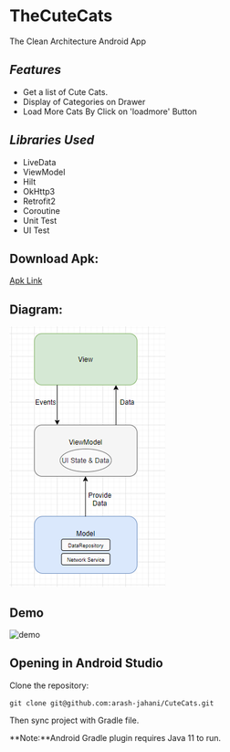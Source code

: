 # TheCuteCats
The Clean Architecture Android App


## *Features*
- Get a list of Cute Cats.
- Display of Categories on Drawer
- Load More Cats By Click on 'loadmore' Button



## *Libraries Used*
- LiveData
- ViewModel
- Hilt
- OkHttp3
- Retrofit2
- Coroutine
- Unit Test
- UI Test

## Download Apk:
[Apk Link](https://github.com/arash-jahani/CuteCats/blob/main/demo_files/cutecats_v1.apk)

## Diagram:
![Diagram](https://github.com/arash-jahani/CuteCats/blob/main/demo_files/diagram.PNG)

## Demo
![demo](https://github.com/arash-jahani/CuteCats/blob/main/demo_files/video_demo.gif)

## Opening in Android Studio

Clone the repository:

```
git clone git@github.com:arash-jahani/CuteCats.git
```
Then sync project with Gradle file.

**Note:**Android Gradle plugin requires Java 11 to run.

